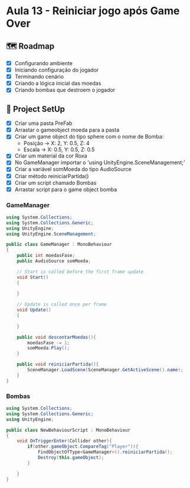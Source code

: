 # Aula 13 - Reiniciar jogo após Game Over
## 🗺️ Roadmap
- [x] Configurando ambiente
- [x] Iniciando configuração do jogador
- [x] Terminando cenário
- [x] Criando a lógica inicial das moedas
- [x] Criando bombas que destroem o jogador

## 🔧 Project SetUp

- [x] Criar uma pasta PreFab
- [x] Arrastar o gameobject moeda para a pasta
- [x] Criar um game object do tipo sphere com o nome de Bomba:
    - Posição → X: 2, Y: 0.5, Z: 4
    - Escala → X: 0.5, Y: 0.5, Z: 0.5
- [x] Criar um material da cor Roxa
- [x] No GameManager importar o 'using UnityEngine.SceneManagement;'
- [x] Criar a variável somMoeda do tipo AudioSource
- [x] Criar método reiniciarPartida()
- [x] Criar um script chamado Bombas
- [x] Arrastar script para o game object bomba

### GameManager

``` C#
using System.Collections;
using System.Collections.Generic;
using UnityEngine;
using UnityEngine.SceneManagement;

public class GameManager : MonoBehaviour
{
    public int moedasFase;
    public AudioSource somMoeda;

    // Start is called before the first frame update
    void Start()
    {
        
    }

    // Update is called once per frame
    void Update()
    {
        
    }

    public void descontarMoedas(){
        moedasFase -= 1;
        somMoeda.Play();
    }

    public void reiniciarPartida(){
        SceneManager.LoadScene(SceneManager.GetActiveScene().name);
    }
}
```

### Bombas

``` C#
using System.Collections;
using System.Collections.Generic;
using UnityEngine;

public class NewBehaviourScript : MonoBehaviour
{
    void OnTriggerEnter(Collider other){
        if(other.gameObject.CompareTag("Player")){
            FindObjectOfType<GameManager>().reiniciarPartida();
            Destroy(this.gameObject);
        }

    }
}
```
